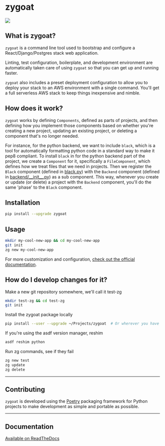 # zygoat

<img src="https://user-images.githubusercontent.com/640862/75250233-e287ea80-57a5-11ea-9d9f-553662a17706.jpeg" />

## What is zygoat?

`zygoat` is a command line tool used to bootstrap and configure a React/Django/Postgres stack web application.

Linting, test configuration, boilerplate, and development environment are automatically taken care of using `zygoat` so that you can get up and running faster.

`zygoat` also includes a preset deployment configuration to allow you to deploy your stack to an AWS environment with a single command. You'll get a full serverless AWS stack to keep things inexpensive and nimble.

## How does it work?

`zygoat` works by defining `Components`, defined as parts of projects, and then defining how you implement those components based on whether you're creating a new project, updating an existing project, or deleting a component that's no longer needed.

For instance, for the python backend, we want to include `black`, which is a tool for automatically formatting python code in a standard way to make it pep8 compliant. To install `black` in for the python backend part of the project, we create a `Component` for it, specifically a `FileComponent`, which defines how we treat files that we need in projects. Then we register the `Black` component (defined in [black.py](https://github.com/bequest/zygoat/blob/master/zygoat/components/backend/black.py)) with the `Backend` component (defined in [backend/\_\_init\_\_.py](https://github.com/bequest/zygoat/blob/master/zygoat/components/backend/__init__.py)) as a sub component. This way, whenever you create or update (or delete) a project with the `Backend` component, you'll do the same 'phase' to the `Black` component.

## Installation

```bash
pip install --upgrade zygoat
```

## Usage

```bash
mkdir my-cool-new-app && cd my-cool-new-app
git init
zg new my-cool-new-app
```

For more customization and configuration, [check out the official documentation](https://zygoat.readthedocs.io/en/latest/).

## How do I develop changes for it?

Make a new git repository somewhere, we'll call it test-zg

```bash
mkdir test-zg && cd test-zg
git init
```

Install the zygoat package locally

```bash
pip install --user --upgrade ~/Projects/zygoat  # Or wherever you have it
```

If you're using the asdf version manager, reshim

```bash
asdf reshim python
```

Run zg commands, see if they fail

```bash
zg new test
zg update
zg delete
```

---

## Contributing

`zygoat` is developed using the [Poetry](https://python-poetry.org/docs/) packaging framework for Python projects to make development as simple and portable as possible.

---

## Documentation

[Available on ReadTheDocs](https://zygoat.readthedocs.io/en/latest/)
